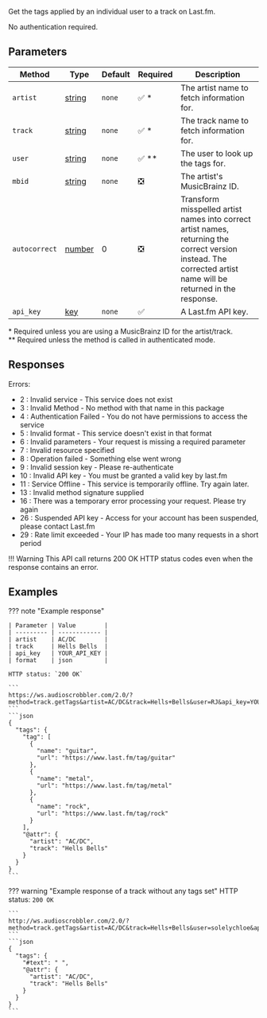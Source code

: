 Get the tags applied by an individual user to a track on Last.fm.

No authentication required.

## Parameters
| Method | Type | Default | Required | Description
| ------ | ---- | ------- | -------- | -----------
| `artist` | [string][string] | `none` | :white_check_mark: * | The artist name to fetch information for.
| `track` | [string][string] | `none` | :white_check_mark: * | The track name to fetch information for.
| `user` | [string][string] | `none` | :white_check_mark: ** | The user to look up the tags for.
| `mbid` | [string][string] | `none` | :negative_squared_cross_mark: | The artist's MusicBrainz ID.
| `autocorrect` | [number][number] | 0 | :negative_squared_cross_mark: | Transform misspelled artist names into correct artist names, returning the correct version instead. The corrected artist name will be returned in the response.
| `api_key` | [key][key] | `none` | :white_check_mark: | A Last.fm API key.

\* Required unless you are using a MusicBrainz ID for the artist/track.  
\** Required unless the method is called in authenticated mode.

## Responses
Errors:

- 2 : Invalid service - This service does not exist
- 3 : Invalid Method - No method with that name in this package
- 4 : Authentication Failed - You do not have permissions to access the service
- 5 : Invalid format - This service doesn't exist in that format
- 6 : Invalid parameters - Your request is missing a required parameter
- 7 : Invalid resource specified
- 8 : Operation failed - Something else went wrong
- 9 : Invalid session key - Please re-authenticate
- 10 : Invalid API key - You must be granted a valid key by last.fm
- 11 : Service Offline - This service is temporarily offline. Try again later.
- 13 : Invalid method signature supplied
- 16 : There was a temporary error processing your request. Please try again
- 26 : Suspended API key - Access for your account has been suspended, please contact Last.fm
- 29 : Rate limit exceeded - Your IP has made too many requests in a short period

!!! Warning
    This API call returns 200 OK HTTP status codes even when the response contains an error.

## Examples
??? note "Example response"

    | Parameter | Value        |
    | --------- | ------------ |
    | artist    | AC/DC        |
    | track     | Hells Bells  |
    | api_key   | YOUR_API_KEY |
    | format    | json         |

    HTTP status: `200 OK`

    ```
    https://ws.audioscrobbler.com/2.0/?method=track.getTags&artist=AC/DC&track=Hells+Bells&user=RJ&api_key=YOUR_API_KEY&format=json
    ```
    ```json
    {
      "tags": {
        "tag": [
          {
            "name": "guitar",
            "url": "https://www.last.fm/tag/guitar"
          },
          {
            "name": "metal",
            "url": "https://www.last.fm/tag/metal"
          },
          {
            "name": "rock",
            "url": "https://www.last.fm/tag/rock"
          }
        ],
        "@attr": {
          "artist": "AC/DC",
          "track": "Hells Bells"
        }
      }
    }
    ```

??? warning "Example response of a track without any tags set"
    HTTP status: `200 OK`

    ```
    http://ws.audioscrobbler.com/2.0/?method=track.getTags&artist=AC/DC&track=Hells+Bells&user=solelychloe&api_key=YOUR_API_KEY&format=json
    ```
    ```json
    {
      "tags": {
        "#text": " ",
        "@attr": {
          "artist": "AC/DC",
          "track": "Hells Bells"
        }
      }
    }
    ```


[string]: https://developer.mozilla.org/en-US/docs/Web/JavaScript/Reference/Global_Objects/String
[number]: https://developer.mozilla.org/en-US/docs/Web/JavaScript/Reference/Global_Objects/Number
[key]: https://www.last.fm/api/account/create